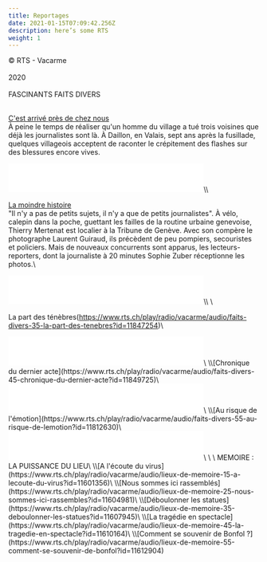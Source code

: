 ```yaml
---
title: Reportages
date: 2021-01-15T07:09:42.256Z
description: here’s some RTS
weight: 1
---
```

© RTS - Vacarme\
\
2020\
\
FASCINANTS FAITS DIVERS

\
[C'est arrivé près de chez nous](https://www.rts.ch/play/radio/vacarme/audio/faits-divers-15-cest-arrive-pres-de-chez-nous?id=11841282)\
À peine le temps de réaliser qu'un homme du village a tué trois voisines que déjà les journalistes sont là. À Daillon, en Valais, sept ans après la fusillade, quelques villageois acceptent de raconter le crépitement des flashes sur des blessures encore vives.
<iframe src='//tp.srgssr.ch/p/srf/embed?urn=urn:rts:audio:11841282&start=' allowfullscreen width='392' height='58' frameborder='0' name='Faits divers 1/5 - Cʹest arrivé près de chez nous' allow="geolocation \*; autoplay; encrypted-media"></iframe>\\

[La moindre histoire](https://www.rts.ch/play/radio/vacarme/audio/faits-divers-25-la-moindre-histoire?id=11844682)\
"Il n'y a pas de petits sujets, il n'y a que de petits journalistes". À vélo, calepin dans la poche, guettant les failles de la routine urbaine genevoise, Thierry Mertenat est localier à la Tribune de Genève. Avec son compère le photographe Laurent Guiraud, ils précèdent de peu pompiers, secouristes et policiers. Mais de nouveaux concurrents sont apparus, les lecteurs-reporters, dont la journaliste à 20 minutes Sophie Zuber réceptionne les photos.\
<iframe src='//tp.srgssr.ch/p/srf/embed?urn=urn:rts:audio:11844682&start=' allowfullscreen width='392' height='58' frameborder='0' name='Faits divers 2/5 - La moindre histoire' allow="geolocation \*; autoplay; encrypted-media"></iframe>\\
\

La part des ténèbres(<https://www.rts.ch/play/radio/vacarme/audio/faits-divers-35-la-part-des-tenebres?id=11847254>)\
<iframe src='//tp.srgssr.ch/p/srf/embed?urn=urn:rts:audio:11847254&start=' allowfullscreen width='392' height='58' frameborder='0' name='Faits divers 3/5 - La part des ténèbres' allow="geolocation \\*; autoplay; encrypted-media"></iframe>\
\\[Chronique du dernier acte](https://www.rts.ch/play/radio/vacarme/audio/faits-divers-45-chronique-du-dernier-acte?id=11849725)\
<iframe src='//tp.srgssr.ch/p/srf/embed?urn=urn:rts:audio:11849725&start=' allowfullscreen width='392' height='58' frameborder='0' name='Faits divers 4/5 - Chronique du dernier acte' allow="geolocation \\*; autoplay; encrypted-media"></iframe>\
\\[Au risque de l'émotion](https://www.rts.ch/play/radio/vacarme/audio/faits-divers-55-au-risque-de-lemotion?id=11812630)\
<iframe src='//tp.srgssr.ch/p/srf/embed?urn=urn:rts:audio:11812630&start=' allowfullscreen width='392' height='58' frameborder='0' name='Faits divers 5/5 - Au risque de lʹémotion' allow="geolocation *; autoplay; encrypted-media"></iframe>\
\
\
MEMOIRE : LA PUISSANCE DU LIEU\
\\[A l'écoute du virus](https://www.rts.ch/play/radio/vacarme/audio/lieux-de-memoire-15-a-lecoute-du-virus?id=11601356)\
\\[Nous sommes ici rassemblés](https://www.rts.ch/play/radio/vacarme/audio/lieux-de-memoire-25-nous-sommes-ici-rassembles?id=11604981)\
\\[Déboulonner les statues](https://www.rts.ch/play/radio/vacarme/audio/lieux-de-memoire-35-deboulonner-les-statues?id=11607945)\
\\[La tragédie en spectacle](https://www.rts.ch/play/radio/vacarme/audio/lieux-de-memoire-45-la-tragedie-en-spectacle?id=11610164)\
\\[Comment se souvenir de Bonfol ?](https://www.rts.ch/play/radio/vacarme/audio/lieux-de-memoire-55-comment-se-souvenir-de-bonfol?id=11612904)